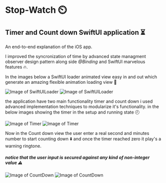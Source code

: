 # Stop-Watch ⏲️

## Timer and Count down SwiftUI application ⏳
An end-to-end explanation of the iOS app. 

I improved the syncronization of time by advanced state managment observer design pattern along side *@Binding* and SwiftUI marvelous features 🔥. 

In the images below a SwiftUI loader animated view easy in and out which generate an amazing flexible animation loading view 🔄

![Image of SwiftUILoader](https://github.com/hadyhelal/Stop-Watch/blob/master/Stop%20Watch/includedPics/SwiftUI%20loader%20narrow.png) ![Image of SwiftUILoader](https://github.com/hadyhelal/Stop-Watch/blob/master/Stop%20Watch/includedPics/SwiftUI%20loader%20wide.png)

the application have two main functionality timer and count down i used advanced implementation techniques to modularize it's functionality. 
in the below images showing the timer in the setup and running state 🕗

![Image of Timer](https://github.com/hadyhelal/Stop-Watch/blob/master/Stop%20Watch/includedPics/Timer%20setup.png) ![Image of Timer](https://github.com/hadyhelal/Stop-Watch/blob/master/Stop%20Watch/includedPics/Timer%20Running.png)

Now in the Count down view the user enter a real second and minutes number to start counting down ⬇️
 and once the timer reached zero it play's a warning ringtone.
##### notice that the user input is secured against any kind of non-integer value ⚠️

![Image of CountDown](https://github.com/hadyhelal/Stop-Watch/blob/master/Stop%20Watch/includedPics/Count%20down%20setup.png) ![Image of CountDown](https://github.com/hadyhelal/Stop-Watch/blob/master/Stop%20Watch/includedPics/Count%20down%20Running.png)
